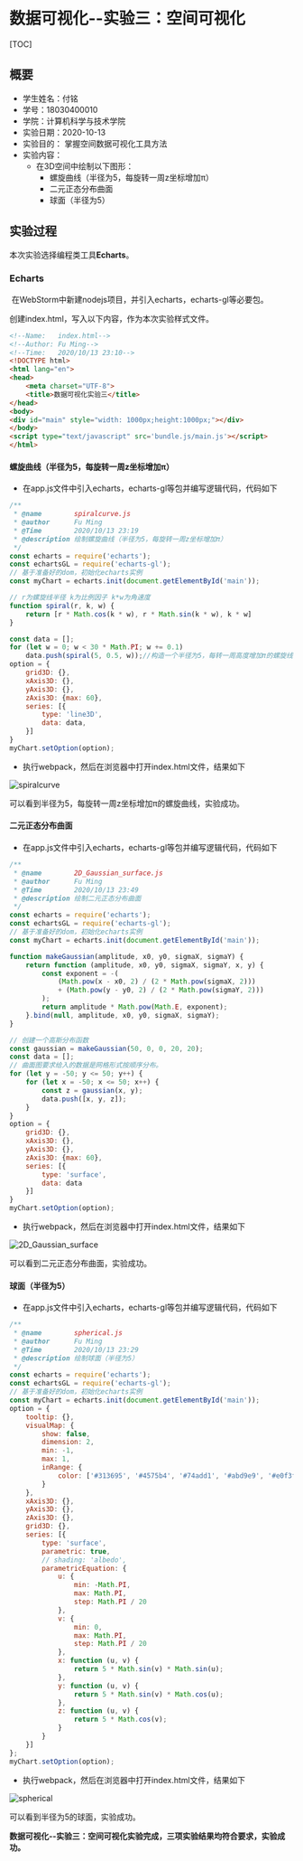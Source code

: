 # 数据可视化--实验三：空间可视化

[TOC]

## 概要

+ 学生姓名：付铭
+ 学号：18030400010
+ 学院：计算机科学与技术学院
+ 实验日期：2020-10-13
+ 实验目的： 掌握空间数据可视化工具方法
+ 实验内容：
  + 在3D空间中绘制以下图形：
    + 螺旋曲线（半径为5，每旋转一周z坐标增加π）
    + 二元正态分布曲面
    + 球面（半径为5）

## 实验过程

本次实验选择编程类工具**Echarts**。

### Echarts

​	在WebStorm中新建nodejs项目，并引入echarts，echarts-gl等必要包。

创建index.html，写入以下内容，作为本次实验样式文件。

```html
<!--Name:   index.html-->
<!--Author: Fu Ming-->
<!--Time:   2020/10/13 23:10-->
<!DOCTYPE html>
<html lang="en">
<head>
    <meta charset="UTF-8">
    <title>数据可视化实验三</title>
</head>
<body>
<div id="main" style="width: 1000px;height:1000px;"></div>
</body>
<script type="text/javascript" src='bundle.js/main.js'></script>
</html>
```

#### 螺旋曲线（半径为5，每旋转一周z坐标增加π）

+ 在app.js文件中引入echarts，echarts-gl等包并编写逻辑代码，代码如下

```javascript
/**
 * @name        spiralcurve.js
 * @author      Fu Ming
 * @Time        2020/10/13 23:19
 * @description 绘制螺旋曲线（半径为5，每旋转一周z坐标增加π）
 */
const echarts = require('echarts');
const echartsGL = require('echarts-gl');
// 基于准备好的dom，初始化echarts实例
const myChart = echarts.init(document.getElementById('main'));

// r为螺旋线半径 k为比例因子 k*w为角速度
function spiral(r, k, w) {
    return [r * Math.cos(k * w), r * Math.sin(k * w), k * w]
}

const data = [];
for (let w = 0; w < 30 * Math.PI; w += 0.1)
    data.push(spiral(5, 0.5, w));//构造一个半径为5，每转一周高度增加π的螺旋线
option = {
    grid3D: {},
    xAxis3D: {},
    yAxis3D: {},
    zAxis3D: {max: 60},
    series: [{
        type: 'line3D',
        data: data,
    }]
}
myChart.setOption(option);
```

+ 执行webpack，然后在浏览器中打开index.html文件，结果如下

![spiralcurve](./images/spiralcurve.png)

可以看到半径为5，每旋转一周z坐标增加π的螺旋曲线，实验成功。

#### 二元正态分布曲面

+ 在app.js文件中引入echarts，echarts-gl等包并编写逻辑代码，代码如下

```javascript
/**
 * @name        2D_Gaussian_surface.js
 * @author      Fu Ming
 * @Time        2020/10/13 23:49
 * @description 绘制二元正态分布曲面
 */
const echarts = require('echarts');
const echartsGL = require('echarts-gl');
// 基于准备好的dom，初始化echarts实例
const myChart = echarts.init(document.getElementById('main'));

function makeGaussian(amplitude, x0, y0, sigmaX, sigmaY) {
    return function (amplitude, x0, y0, sigmaX, sigmaY, x, y) {
        const exponent = -(
            (Math.pow(x - x0, 2) / (2 * Math.pow(sigmaX, 2)))
            + (Math.pow(y - y0, 2) / (2 * Math.pow(sigmaY, 2)))
        );
        return amplitude * Math.pow(Math.E, exponent);
    }.bind(null, amplitude, x0, y0, sigmaX, sigmaY);
}

// 创建一个高斯分布函数
const gaussian = makeGaussian(50, 0, 0, 20, 20);
const data = [];
// 曲面图要求给入的数据是网格形式按顺序分布。
for (let y = -50; y <= 50; y++) {
    for (let x = -50; x <= 50; x++) {
        const z = gaussian(x, y);
        data.push([x, y, z]);
    }
}
option = {
    grid3D: {},
    xAxis3D: {},
    yAxis3D: {},
    zAxis3D: {max: 60},
    series: [{
        type: 'surface',
        data: data
    }]
}
myChart.setOption(option);
```

+ 执行webpack，然后在浏览器中打开index.html文件，结果如下

![2D_Gaussian_surface](./images/2D_Gaussian_surface.png)

可以看到二元正态分布曲面，实验成功。

#### 球面（半径为5）

+ 在app.js文件中引入echarts，echarts-gl等包并编写逻辑代码，代码如下

```javascript
/**
 * @name        spherical.js
 * @author      Fu Ming
 * @Time        2020/10/13 23:29
 * @description 绘制球面（半径为5）
 */
const echarts = require('echarts');
const echartsGL = require('echarts-gl');
// 基于准备好的dom，初始化echarts实例
const myChart = echarts.init(document.getElementById('main'));
option = {
    tooltip: {},
    visualMap: {
        show: false,
        dimension: 2,
        min: -1,
        max: 1,
        inRange: {
            color: ['#313695', '#4575b4', '#74add1', '#abd9e9', '#e0f3f8', '#ffffbf', '#fee090', '#fdae61', '#f46d43', '#d73027', '#a50026']
        }
    },
    xAxis3D: {},
    yAxis3D: {},
    zAxis3D: {},
    grid3D: {},
    series: [{
        type: 'surface',
        parametric: true,
        // shading: 'albedo',
        parametricEquation: {
            u: {
                min: -Math.PI,
                max: Math.PI,
                step: Math.PI / 20
            },
            v: {
                min: 0,
                max: Math.PI,
                step: Math.PI / 20
            },
            x: function (u, v) {
                return 5 * Math.sin(v) * Math.sin(u);
            },
            y: function (u, v) {
                return 5 * Math.sin(v) * Math.cos(u);
            },
            z: function (u, v) {
                return 5 * Math.cos(v);
            }
        }
    }]
};
myChart.setOption(option);

```

+ 执行webpack，然后在浏览器中打开index.html文件，结果如下

![spherical](./images/spherical.png)

可以看到半径为5的球面，实验成功。

**数据可视化--实验三：空间可视化实验完成，三项实验结果均符合要求，实验成功。**